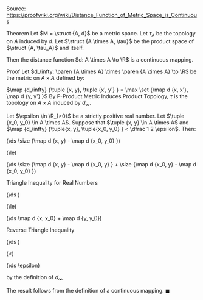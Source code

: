 # 

Source: https://proofwiki.org/wiki/Distance_Function_of_Metric_Space_is_Continuous

Theorem
Let $M = \struct {A, d}$ be a metric space.
Let $\tau_A$ be the topology on $A$ induced by $d$.
Let $\struct {A \times A, \tau}$ be the product space of $\struct {A, \tau_A}$ and itself.

Then the distance function $d: A \times A \to \R$ is a continuous mapping.


Proof
Let $d_\infty: \paren {A \times A} \times \paren {A \times A} \to \R$ be the metric on $A \times A$ defined by:

$\map {d_\infty} {\tuple {x, y}, \tuple {x', y'} } = \max \set {\map d {x, x'}, \map d {y, y'} }$
By P-Product Metric Induces Product Topology, $\tau$ is the topology on $A \times A$ induced by $d_\infty$.

Let $\epsilon \in \R_{>0}$ be a strictly positive real number.
Let $\tuple {x_0, y_0} \in A \times A$.
Suppose that $\tuple {x, y} \in A \times A$ and $\map {d_\infty} {\tuple{x, y}, \tuple{x_0, y_0} } < \dfrac 1 2 \epsilon$.
Then:














\(\ds \size {\map d {x, y} - \map d {x_0, y_0} }\)

\(\le\)







\(\ds \size {\map d {x, y} - \map d {x_0, y} } + \size {\map d {x_0, y} - \map d {x_0, y_0} }\)





Triangle Inequality for Real Numbers














\(\ds \)

\(\le\)







\(\ds \map d {x, x_0} + \map d {y, y_0}\)





Reverse Triangle Inequality














\(\ds \)

\(<\)







\(\ds \epsilon\)





by the definition of $d_\infty$



The result follows from the definition of a continuous mapping.
$\blacksquare$





